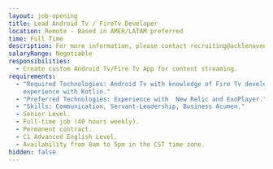 ```yaml
---
layout: job-opening
title: Lead Android Tv / FireTv Developer
location: Remote - Based in AMER/LATAM preferred
time: Full Time
description: For more information, please contact recruiting@acklenavenue.com.
salaryRange: Negotiable
responsibilities:
  - Create custom Android Tv/Fire Tv App for content streaming.
requirements:
  - "Required Technologies: Android Tv with knowledge of Fire Tv development,
    experience with Kotlin."
  - "Preferred Technologies: Experience with  New Relic and ExoPlayer."
  - "Skills: Communication, Servant-Leadership, Business Acumen."
  - Senior Level.
  - Full-time job (40 hours weekly).
  - Permanent contract.
  - C1 Advanced English Level.
  - Availability from 8am to 5pm in the CST time zone.
hidden: false
---
```

